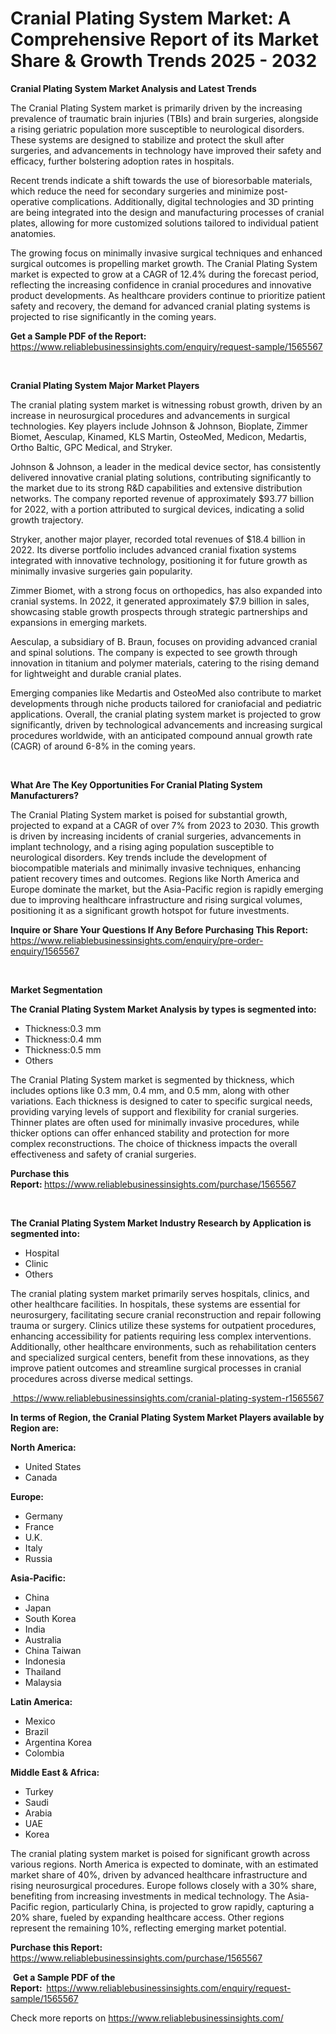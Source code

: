 <p><h1>Cranial Plating System Market: A Comprehensive Report of its Market Share & Growth Trends 2025 - 2032</h1></p><p><strong>Cranial Plating System Market Analysis and Latest Trends</strong></p>
<p><p>The Cranial Plating System market is primarily driven by the increasing prevalence of traumatic brain injuries (TBIs) and brain surgeries, alongside a rising geriatric population more susceptible to neurological disorders. These systems are designed to stabilize and protect the skull after surgeries, and advancements in technology have improved their safety and efficacy, further bolstering adoption rates in hospitals.</p><p>Recent trends indicate a shift towards the use of bioresorbable materials, which reduce the need for secondary surgeries and minimize post-operative complications. Additionally, digital technologies and 3D printing are being integrated into the design and manufacturing processes of cranial plates, allowing for more customized solutions tailored to individual patient anatomies.</p><p>The growing focus on minimally invasive surgical techniques and enhanced surgical outcomes is propelling market growth. The Cranial Plating System market is expected to grow at a CAGR of 12.4% during the forecast period, reflecting the increasing confidence in cranial procedures and innovative product developments. As healthcare providers continue to prioritize patient safety and recovery, the demand for advanced cranial plating systems is projected to rise significantly in the coming years.</p></p>
<p><strong>Get a Sample PDF of the Report:&nbsp;</strong> <a href="https://www.reliablebusinessinsights.com/enquiry/request-sample/1565567?utm_campaign=2264&utm_medium=2&utm_source=Github&utm_content=ia&utm_term=03032025&utm_id=cranial-plating-system">https://www.reliablebusinessinsights.com/enquiry/request-sample/1565567</a></p>
<p>&nbsp;</p>
<p><strong>Cranial Plating System Major Market Players</strong></p>
<p><p>The cranial plating system market is witnessing robust growth, driven by an increase in neurosurgical procedures and advancements in surgical technologies. Key players include Johnson & Johnson, Bioplate, Zimmer Biomet, Aesculap, Kinamed, KLS Martin, OsteoMed, Medicon, Medartis, Ortho Baltic, GPC Medical, and Stryker.</p><p>Johnson & Johnson, a leader in the medical device sector, has consistently delivered innovative cranial plating solutions, contributing significantly to the market due to its strong R&D capabilities and extensive distribution networks. The company reported revenue of approximately $93.77 billion for 2022, with a portion attributed to surgical devices, indicating a solid growth trajectory.</p><p>Stryker, another major player, recorded total revenues of $18.4 billion in 2022. Its diverse portfolio includes advanced cranial fixation systems integrated with innovative technology, positioning it for future growth as minimally invasive surgeries gain popularity.</p><p>Zimmer Biomet, with a strong focus on orthopedics, has also expanded into cranial systems. In 2022, it generated approximately $7.9 billion in sales, showcasing stable growth prospects through strategic partnerships and expansions in emerging markets.</p><p>Aesculap, a subsidiary of B. Braun, focuses on providing advanced cranial and spinal solutions. The company is expected to see growth through innovation in titanium and polymer materials, catering to the rising demand for lightweight and durable cranial plates.</p><p>Emerging companies like Medartis and OsteoMed also contribute to market developments through niche products tailored for craniofacial and pediatric applications. Overall, the cranial plating system market is projected to grow significantly, driven by technological advancements and increasing surgical procedures worldwide, with an anticipated compound annual growth rate (CAGR) of around 6-8% in the coming years.</p></p>
<p>&nbsp;</p>
<p><strong>What Are The Key Opportunities For Cranial Plating System Manufacturers?</strong></p>
<p><p>The Cranial Plating System market is poised for substantial growth, projected to expand at a CAGR of over 7% from 2023 to 2030. This growth is driven by increasing incidents of cranial surgeries, advancements in implant technology, and a rising aging population susceptible to neurological disorders. Key trends include the development of biocompatible materials and minimally invasive techniques, enhancing patient recovery times and outcomes. Regions like North America and Europe dominate the market, but the Asia-Pacific region is rapidly emerging due to improving healthcare infrastructure and rising surgical volumes, positioning it as a significant growth hotspot for future investments.</p></p>
<p><strong>Inquire or Share Your Questions If Any Before Purchasing This Report:</strong> <a href="https://www.reliablebusinessinsights.com/enquiry/pre-order-enquiry/1565567?utm_campaign=2264&utm_medium=2&utm_source=Github&utm_content=ia&utm_term=03032025&utm_id=cranial-plating-system">https://www.reliablebusinessinsights.com/enquiry/pre-order-enquiry/1565567</a></p>
<p>&nbsp;</p>
<p><strong>Market Segmentation</strong></p>
<p><strong>The Cranial Plating System Market Analysis by types is segmented into:</strong></p>
<p><ul><li>Thickness:0.3 mm</li><li>Thickness:0.4 mm</li><li>Thickness:0.5 mm</li><li>Others</li></ul></p>
<p><p>The Cranial Plating System market is segmented by thickness, which includes options like 0.3 mm, 0.4 mm, and 0.5 mm, along with other variations. Each thickness is designed to cater to specific surgical needs, providing varying levels of support and flexibility for cranial surgeries. Thinner plates are often used for minimally invasive procedures, while thicker options can offer enhanced stability and protection for more complex reconstructions. The choice of thickness impacts the overall effectiveness and safety of cranial surgeries.</p></p>
<p><strong>Purchase this Report:&nbsp;</strong><a href="https://www.reliablebusinessinsights.com/purchase/1565567?utm_campaign=2264&utm_medium=2&utm_source=Github&utm_content=ia&utm_term=03032025&utm_id=cranial-plating-system">https://www.reliablebusinessinsights.com/purchase/1565567</a></p>
<p>&nbsp;</p>
<p><strong>The Cranial Plating System Market Industry Research by Application is segmented into:</strong></p>
<p><ul><li>Hospital</li><li>Clinic</li><li>Others</li></ul></p>
<p><p>The cranial plating system market primarily serves hospitals, clinics, and other healthcare facilities. In hospitals, these systems are essential for neurosurgery, facilitating secure cranial reconstruction and repair following trauma or surgery. Clinics utilize these systems for outpatient procedures, enhancing accessibility for patients requiring less complex interventions. Additionally, other healthcare environments, such as rehabilitation centers and specialized surgical centers, benefit from these innovations, as they improve patient outcomes and streamline surgical processes in cranial procedures across diverse medical settings.</p></p>
<p><a href="https://www.reliablebusinessinsights.com/cranial-plating-system-r1565567?utm_campaign=2264&utm_medium=2&utm_source=Github&utm_content=ia&utm_term=03032025&utm_id=cranial-plating-system">&nbsp;https://www.reliablebusinessinsights.com/cranial-plating-system-r1565567</a></p>
<p><strong>In terms of Region, the Cranial Plating System Market Players available by Region are:</strong></p>
<p>
    <p> <strong> North America: </strong>
        <ul>
            <li>United States</li>
            <li>Canada</li>
        </ul>
        </p> 
    <p> <strong> Europe: </strong>
        <ul>
            <li>Germany</li>
            <li>France</li>
            <li>U.K.</li>
            <li>Italy</li>
            <li>Russia</li>
        </ul>
        </p> 
    <p> <strong> Asia-Pacific: </strong>
        <ul>
            <li>China</li>
            <li>Japan</li>
            <li>South Korea</li>
            <li>India</li>
            <li>Australia</li>
            <li>China Taiwan</li>
            <li>Indonesia</li>
            <li>Thailand</li>
            <li>Malaysia</li>
        </ul>
        </p> 
    <p> <strong> Latin America: </strong>
        <ul>
            <li>Mexico</li>
            <li>Brazil</li>
            <li>Argentina Korea</li>
            <li>Colombia</li>
        </ul>
        </p> 
    <p> <strong> Middle East & Africa: </strong>
        <ul>
            <li>Turkey</li>
            <li>Saudi</li>
            <li>Arabia</li>
            <li>UAE</li>
            <li>Korea</li>
        </ul>
    </p>
    </p>
<p><p>The cranial plating system market is poised for significant growth across various regions. North America is expected to dominate, with an estimated market share of 40%, driven by advanced healthcare infrastructure and rising neurosurgical procedures. Europe follows closely with a 30% share, benefiting from increasing investments in medical technology. The Asia-Pacific region, particularly China, is projected to grow rapidly, capturing a 20% share, fueled by expanding healthcare access. Other regions represent the remaining 10%, reflecting emerging market potential.</p></p>
<p><strong>Purchase this Report: </strong><a href="https://www.reliablebusinessinsights.com/purchase/1565567?utm_campaign=2264&utm_medium=2&utm_source=Github&utm_content=ia&utm_term=03032025&utm_id=cranial-plating-system">https://www.reliablebusinessinsights.com/purchase/1565567</a></p>
<p>&nbsp;<strong>Get a Sample PDF of the Report:&nbsp;&nbsp;</strong><a href="https://www.reliablebusinessinsights.com/enquiry/request-sample/1565567?utm_campaign=2264&utm_medium=2&utm_source=Github&utm_content=ia&utm_term=03032025&utm_id=cranial-plating-system">https://www.reliablebusinessinsights.com/enquiry/request-sample/1565567</a></p>
<p><strong></strong></p>
<p>Check more reports on <a href="https://www.reliablebusinessinsights.com/?utm_campaign=2264&utm_medium=2&utm_source=Github&utm_content=ia&utm_term=03032025&utm_id=cranial-plating-system">https://www.reliablebusinessinsights.com/</a></p>